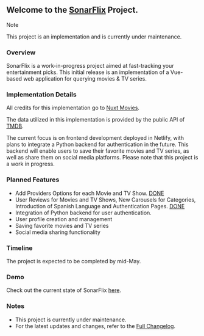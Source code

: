 ## Welcome to the [SonarFlix](https://sonarflix.netlify.app/) Project.
> [!NOTE]  
> This project is an implementation and is currently under maintenance.

### Overview

SonarFlix is a work-in-progress project aimed at fast-tracking your entertainment picks. This initial release is an implementation of a Vue-based web application for querying movies & TV series.

### Implementation Details

All credits for this implementation go to [Nuxt Movies](https://github.com/tastejs/nuxt-movies).

The data utilized in this implementation is provided by the public API of [TMDB](https://www.themoviedb.org/).

The current focus is on frontend development deployed in Netlify, with plans to integrate a Python backend for authentication in the future. This backend will enable users to save their favorite movies and TV series, as well as share them on social media platforms. Please note that this project is a work in progress.

### Planned Features
- Add Providers Options for each Movie and TV Show. [DONE](https://github.com/imprvhub/sonarflix/commit/b3d8fe465590818b4e720eb0ed045dec533521f1)
- User Reviews for Movies and TV Shows, New Carousels for Categories, Introduction of Spanish Language and Authentication Pages. [DONE](https://github.com/imprvhub/sonarflix/releases/tag/v0.4.0)
- Integration of Python backend for user authentication. 
- User profile creation and management
- Saving favorite movies and TV series
- Social media sharing functionality

### Timeline

The project is expected to be completed by mid-May.

### Demo

Check out the current state of SonarFlix [here](https://sonarflix.netlify.app).

### Notes

- This project is currently under maintenance.
- For the latest updates and changes, refer to the [Full Changelog](https://github.com/imprvhub/sonarflix/commits/v0.1.0).
